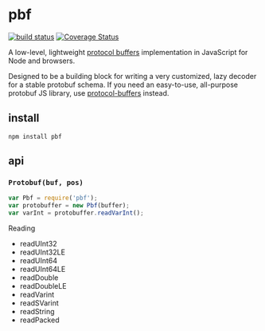 # pbf

[![build status](https://secure.travis-ci.org/mapbox/pbf.png)](http://travis-ci.org/mapbox/pbf) [![Coverage Status](https://coveralls.io/repos/mapbox/pbf/badge.png)](https://coveralls.io/r/mapbox/pbf)

A low-level, lightweight [protocol buffers](http://code.google.com/p/protobuf/) implementation in JavaScript for Node and browsers.

Designed to be a building block for writing a very customized, lazy decoder for a stable protobuf schema.
If you need an easy-to-use, all-purpose protobuf JS library,
use [protocol-buffers](https://github.com/mafintosh/protocol-buffers) instead.

## install

    npm install pbf

## api

### `Protobuf(buf, pos)`

```js
var Pbf = require('pbf');
var protobuffer = new Pbf(buffer);
var varInt = protobuffer.readVarInt();
```

Reading

* readUInt32
* readUInt32LE
* readUInt64
* readUInt64LE
* readDouble
* readDoubleLE
* readVarint
* readSVarint
* readString
* readPacked
